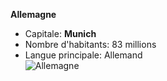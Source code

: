 **Allemagne**  
- Capitale: **Munich**  
- Nombre d'habitants: 83 millions  
- Langue principale: Allemand  
![Allemagne](https://www.boutique-jourdefete.com/media/catalog/product/cache/1/image/9df78eab33525d08d6e5fb8d27136e95/d/e/deutschland.jpg)


